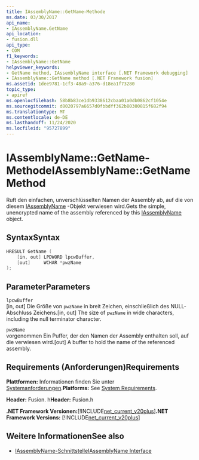 ```yaml
---
title: IAssemblyName::GetName-Methode
ms.date: 03/30/2017
api_name:
- IAssemblyName.GetName
api_location:
- fusion.dll
api_type:
- COM
f1_keywords:
- IAssemblyName::GetName
helpviewer_keywords:
- GetName method, IAssemblyName interface [.NET Framework debugging]
- IAssemblyName::GetName method [.NET Framework fusion]
ms.assetid: 1dee9781-1cf3-48a9-a376-d18ea1f73280
topic_type:
- apiref
ms.openlocfilehash: 58b8b83ce1db9338612cbaa01a0db0862cf1054e
ms.sourcegitcommit: d8020797a6657d0fbbdff362b80300815f682f94
ms.translationtype: MT
ms.contentlocale: de-DE
ms.lasthandoff: 11/24/2020
ms.locfileid: "95727899"
---
```

# <a name="iassemblynamegetname-method"></a><span data-ttu-id="08609-102">IAssemblyName::GetName-Methode</span><span class="sxs-lookup"><span data-stu-id="08609-102">IAssemblyName::GetName Method</span></span>

<span data-ttu-id="08609-103">Ruft den einfachen, unverschlüsselten Namen der Assembly ab, auf die von diesem [IAssemblyName](iassemblyname-interface.md) -Objekt verwiesen wird.</span><span class="sxs-lookup"><span data-stu-id="08609-103">Gets the simple, unencrypted name of the assembly referenced by this [IAssemblyName](iassemblyname-interface.md) object.</span></span>  
  
## <a name="syntax"></a><span data-ttu-id="08609-104">Syntax</span><span class="sxs-lookup"><span data-stu-id="08609-104">Syntax</span></span>  
  
```cpp  
HRESULT GetName (  
    [in, out] LPDWORD lpcwBuffer,  
    [out]     WCHAR *pwzName  
);  
```  
  
## <a name="parameters"></a><span data-ttu-id="08609-105">Parameter</span><span class="sxs-lookup"><span data-stu-id="08609-105">Parameters</span></span>  

 `lpcwBuffer`  
 <span data-ttu-id="08609-106">[in, out] Die Größe von `pwzName` in breit Zeichen, einschließlich des NULL-Abschluss Zeichens.</span><span class="sxs-lookup"><span data-stu-id="08609-106">[in, out] The size of `pwzName` in wide characters, including the null terminator character.</span></span>  
  
 `pwzName`  
 <span data-ttu-id="08609-107">vorgenommen Ein Puffer, der den Namen der Assembly enthalten soll, auf die verwiesen wird.</span><span class="sxs-lookup"><span data-stu-id="08609-107">[out] A buffer to hold the name of the referenced assembly.</span></span>  
  
## <a name="requirements"></a><span data-ttu-id="08609-108">Requirements (Anforderungen)</span><span class="sxs-lookup"><span data-stu-id="08609-108">Requirements</span></span>  

 <span data-ttu-id="08609-109">**Plattformen:** Informationen finden Sie unter [Systemanforderungen](../../get-started/system-requirements.md).</span><span class="sxs-lookup"><span data-stu-id="08609-109">**Platforms:** See [System Requirements](../../get-started/system-requirements.md).</span></span>  
  
 <span data-ttu-id="08609-110">**Header:** Fusion. h</span><span class="sxs-lookup"><span data-stu-id="08609-110">**Header:** Fusion.h</span></span>  
  
 <span data-ttu-id="08609-111">**.NET Framework Versionen:**[!INCLUDE[net_current_v20plus](../../../../includes/net-current-v20plus-md.md)]</span><span class="sxs-lookup"><span data-stu-id="08609-111">**.NET Framework Versions:** [!INCLUDE[net_current_v20plus](../../../../includes/net-current-v20plus-md.md)]</span></span>  
  
## <a name="see-also"></a><span data-ttu-id="08609-112">Weitere Informationen</span><span class="sxs-lookup"><span data-stu-id="08609-112">See also</span></span>

- [<span data-ttu-id="08609-113">IAssemblyName-Schnittstelle</span><span class="sxs-lookup"><span data-stu-id="08609-113">IAssemblyName Interface</span></span>](iassemblyname-interface.md)
